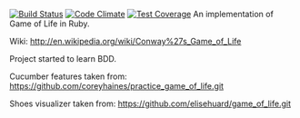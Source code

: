 [![Build Status](https://travis-ci.org/cskksc/game_of_life.svg?branch=master)](https://travis-ci.org/cskksc/game_of_life)
[![Code Climate](https://codeclimate.com/github/cskksc/game_of_life/badges/gpa.svg)](https://codeclimate.com/github/cskksc/game_of_life)
[![Test Coverage](https://codeclimate.com/github/cskksc/game_of_life/badges/coverage.svg)](https://codeclimate.com/github/cskksc/game_of_life)
An implementation of Game of Life in Ruby.

Wiki: http://en.wikipedia.org/wiki/Conway%27s_Game_of_Life

Project started to learn BDD.

Cucumber features taken from: https://github.com/coreyhaines/practice_game_of_life.git 

Shoes visualizer taken from: https://github.com/elisehuard/game_of_life.git
